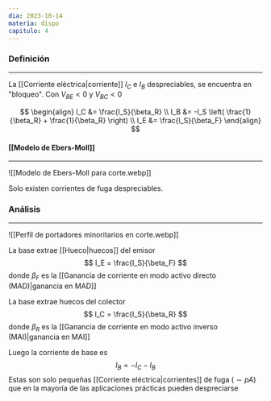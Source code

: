 ```yaml
---
dia: 2023-10-14
materia: dispo
capitulo: 4
---
```

### Definición
---
La [[Corriente eléctrica|corriente]] $I_C$ e $I_B$ despreciables, se encuentra en "bloqueo". Con $V_{BE} < 0$ y $V_{BC} < 0$

$$  \begin{align} 
	I_C &= \frac{I_S}{\beta_R} \\
	I_B &= -I_S \left( \frac{1}{\beta_R} + \frac{1}{\beta_R} \right) \\
	I_E &= \frac{I_S}{\beta_F}
\end{align}  $$

#### [[Modelo de Ebers-Moll]]
---
![[Modelo de Ebers-Moll para corte.webp]]

Solo existen corrientes de fuga despreciables.

### Análisis
---
![[Perfil de portadores minoritarios en corte.webp]]

La base extrae [[Hueco|huecos]] del emisor $$ I_E = \frac{I_S}{\beta_F} $$ donde $\beta_F$ es la [[Ganancia de corriente en modo activo directo (MAD)|ganancia en MAD]] 

La base extrae huecos del colector $$ I_C = \frac{I_S}{\beta_R} $$ donde $\beta_R$ es la [[Ganancia de corriente en modo activo inverso (MAI)|ganancia en MAI]]

Luego la corriente de base es $$ I_B = -I_C - I_B $$
Estas son solo pequeñas [[Corriente eléctrica|corrientes]] de fuga ($\sim pA$) que en la mayoría de las aplicaciones prácticas pueden despreciarse